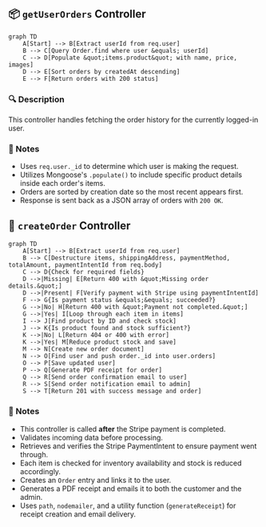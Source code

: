 ## 📦 `getUserOrders` Controller

```mermaid
graph TD
    A[Start] --> B[Extract userId from req.user]
    B --> C[Query Order.find where user &equals; userId]
    C --> D[Populate &quot;items.product&quot; with name, price, images]
    D --> E[Sort orders by createdAt descending]
    E --> F[Return orders with 200 status]
```

### 🔍 Description

This controller handles fetching the order history for the currently logged-in user.

### 🧠 Notes

- Uses `req.user._id` to determine which user is making the request.
- Utilizes Mongoose's `.populate()` to include specific product details inside each order's items.
- Orders are sorted by creation date so the most recent appears first.
- Response is sent back as a JSON array of orders with `200 OK`.

## 🛒 `createOrder` Controller

```mermaid
graph TD
    A[Start] --> B[Extract userId from req.user]
    B --> C[Destructure items, shippingAddress, paymentMethod, totalAmount, paymentIntentId from req.body]
    C --> D{Check for required fields}
    D -->|Missing| E[Return 400 with &quot;Missing order details.&quot;]
    D -->|Present| F[Verify payment with Stripe using paymentIntentId]
    F --> G{Is payment status &equals;&equals; succeeded?}
    G -->|No| H[Return 400 with &quot;Payment not completed.&quot;]
    G -->|Yes| I[Loop through each item in items]
    I --> J[Find product by ID and check stock]
    J --> K{Is product found and stock sufficient?}
    K -->|No| L[Return 404 or 400 with error]
    K -->|Yes| M[Reduce product stock and save]
    M --> N[Create new order document]
    N --> O[Find user and push order._id into user.orders]
    O --> P[Save updated user]
    P --> Q[Generate PDF receipt for order]
    Q --> R[Send order confirmation email to user]
    R --> S[Send order notification email to admin]
    S --> T[Return 201 with success message and order]
```

### 🧠 Notes

- This controller is called **after** the Stripe payment is completed.
- Validates incoming data before processing.
- Retrieves and verifies the Stripe PaymentIntent to ensure payment went through.
- Each item is checked for inventory availability and stock is reduced accordingly.
- Creates an `Order` entry and links it to the user.
- Generates a PDF receipt and emails it to both the customer and the admin.
- Uses `path`, `nodemailer`, and a utility function (`generateReceipt`) for receipt creation and email delivery.
